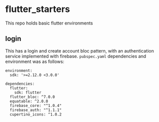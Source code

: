 # flutter_starters
This repo holds basic flutter environments

## login
This has a login and create account bloc pattern, with an authentication service implemented with firebase. `pubspec.yaml` dependencies and environment was as follows:
```
environment:
  sdk: '>=2.12.0 <3.0.0'
  
dependencies:
  flutter:
    sdk: flutter
  flutter_bloc: ^7.0.0
  equatable: ^2.0.0
  firebase_core: "^1.0.4"
  firebase_auth: "^1.1.1"
  cupertino_icons: ^1.0.2
